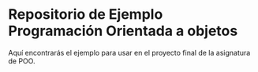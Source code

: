 # Repositorio de Ejemplo Programación Orientada a objetos

Aquí encontrarás el ejemplo para usar en el proyecto final de la asignatura de POO.